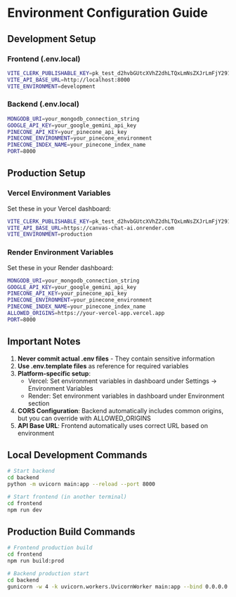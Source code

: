 # Environment Configuration Guide

## Development Setup

### Frontend (.env.local)
```bash
VITE_CLERK_PUBLISHABLE_KEY=pk_test_d2hvbGUtcXVhZ2dhLTQxLmNsZXJrLmFjY291bnRzLmRldiQ
VITE_API_BASE_URL=http://localhost:8000
VITE_ENVIRONMENT=development
```

### Backend (.env.local)
```bash
MONGODB_URI=your_mongodb_connection_string
GOOGLE_API_KEY=your_google_gemini_api_key
PINECONE_API_KEY=your_pinecone_api_key
PINECONE_ENVIRONMENT=your_pinecone_environment
PINECONE_INDEX_NAME=your_pinecone_index_name
PORT=8000
```

## Production Setup

### Vercel Environment Variables
Set these in your Vercel dashboard:
```bash
VITE_CLERK_PUBLISHABLE_KEY=pk_test_d2hvbGUtcXVhZ2dhLTQxLmNsZXJrLmFjY291bnRzLmRldiQ
VITE_API_BASE_URL=https://canvas-chat-ai.onrender.com
VITE_ENVIRONMENT=production
```

### Render Environment Variables
Set these in your Render dashboard:
```bash
MONGODB_URI=your_mongodb_connection_string
GOOGLE_API_KEY=your_google_gemini_api_key
PINECONE_API_KEY=your_pinecone_api_key
PINECONE_ENVIRONMENT=your_pinecone_environment
PINECONE_INDEX_NAME=your_pinecone_index_name
ALLOWED_ORIGINS=https://your-vercel-app.vercel.app
PORT=8000
```

## Important Notes

1. **Never commit actual .env files** - They contain sensitive information
2. **Use .env.template files** as reference for required variables
3. **Platform-specific setup**:
   - Vercel: Set environment variables in dashboard under Settings → Environment Variables
   - Render: Set environment variables in dashboard under Environment section
4. **CORS Configuration**: Backend automatically includes common origins, but you can override with ALLOWED_ORIGINS
5. **API Base URL**: Frontend automatically uses correct URL based on environment

## Local Development Commands

```bash
# Start backend
cd backend
python -m uvicorn main:app --reload --port 8000

# Start frontend (in another terminal)
cd frontend
npm run dev
```

## Production Build Commands

```bash
# Frontend production build
cd frontend
npm run build:prod

# Backend production start
cd backend
gunicorn -w 4 -k uvicorn.workers.UvicornWorker main:app --bind 0.0.0.0:8000
```
